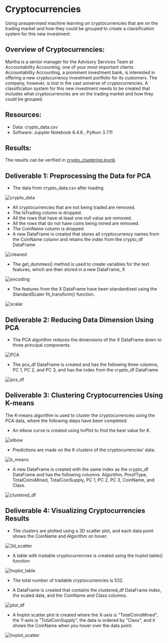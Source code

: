 # Cryptocurrencies
Using unsupervised machine learning on cryptocurrencies that are on the trading market and how they could be grouped to create a classification system for this new investment.

## Overview of Cryptocurrencies:
Martha is a senior manager for the Advisory Services Team at Accountability Accounting, one of your most important clients. Accountability Accounting, a prominent investment bank, is interested in offering a new cryptocurrency investment portfolio for its customers. The company, however, is lost in the vast universe of cryptocurrencies. A classification system for this new investment needs to be created   that includes what cryptocurrencies are on the trading market and how they could be grouped.

## Resources:
* Data: crypto_data.csv
* Software: Jupyter Notebook 6.4.8 , Python 3.7.11

## Results:
The results can be verified in [crypto_clustering.ipynb]()
## Deliverable 1: Preprocessing the Data for PCA
* The data from crypto_data.csv after loading

![crypto_data]()

* All cryptocurrencies that are not being traded are removed.
* The IsTrading column is dropped.
* All the rows that have at least one null value are removed.
* All the rows that do not have coins being mined are removed.
* The CoinName column is dropped.
* A new DataFrame is created that stores all cryptocurrency names from the CoinName column and retains the index from the crypto_df DataFrame

![cleaned]()

* The get_dummies() method is used to create variables for the text features, which are then stored in a new DataFrame, X

![encoding]()

* The features from the X DataFrame have been standardized using the StandardScaler fit_transform() function.

![scalar]()

## Deliverable 2: Reducing Data Dimension Using PCA
* The PCA algorithm reduces the dimensions of the X DataFrame down to three principal components.

![PCA]()

* The pcs_df DataFrame is created and has the following three columns, PC 1, PC 2, and PC 3, and has the index from the crypto_df DataFrame 

![pcs_df]()

## Deliverable 3: Clustering Cryptocurrencies Using K-means

The K-means algorithm is used to cluster the cryptocurrencies using the PCA data, where the following steps have been completed:
* An elbow curve is created using hvPlot to find the best value for K.

![elbow]()

* Predictions are made on the K clusters of the cryptocurrencies’ data.

![k_means]()

* A new DataFrame is created with the same index as the crypto_df DataFrame and has the following columns: Algorithm, ProofType, TotalCoinsMined, TotalCoinSupply, PC 1, PC 2, PC 3, CoinName, and Class.

![clustered_df]()

## Deliverable 4: Visualizing Cryptocurrencies Results
* The clusters are plotted using a 3D scatter plot, and each data point shows the CoinName and Algorithm on hover.

![3d_scatter]()

* A table with tradable cryptocurrencies is created using the hvplot.table() function

![hvplot_table]()

* The total number of tradable cryptocurrencies is 532.

* A DataFrame is created that contains the clustered_df DataFrame index, the scaled data, and the CoinName and Class columns.

![plot_df]()

* A hvplot scatter plot is created where the X-axis is "TotalCoinsMined", the Y-axis is "TotalCoinSupply", the data is ordered by "Class", and it shows the CoinName when you hover over the data point.

![hvplot_scatter]()



